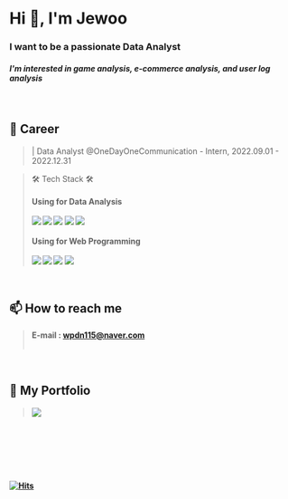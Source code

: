 <h1 align="left">Hi 👋, I'm Jewoo</h1>
<h3 align="left">I want to be a passionate Data Analyst</h3>
<h5 align="left">I'm interested in game analysis, e-commerce analysis, and user log analysis</h5><br>


## 📒 Career
> | Data Analyst @OneDayOneCommunication - Intern, 2022.09.01 - 2022.12.31

>🛠 Tech Stack 🛠 <br><br>
><strong>Using for Data Analysis<strong> <br><br>
><img src="https://img.shields.io/badge/Python-3776AB?style=for-the-badge&logo=Python&logoColor=white"> 
><img src="https://img.shields.io/badge/tableau-white?style=for-the-badge&logo=tableau&logoColor=#E97627"> 
><img src="https://img.shields.io/badge/mysql-4479A1?style=for-the-badge&logo=mysql&logoColor=white"> 
><img src="https://img.shields.io/badge/mongodb-black?style=for-the-badge&logo=mongodb&logoColor=white"> 
><img src="https://img.shields.io/badge/Qgis-00AF9C?style=for-the-badge&logo=Qgis&logoColor=#589632"> 
<br><br>
><strong>Using for Web Programming</strong> <br><br>
><img src="https://img.shields.io/badge/javascript-yellow?style=for-the-badge&logo=javascript&logoColor=white"> 
><img src="https://img.shields.io/badge/html5-red?style=for-the-badge&logo=html5&logoColor=white"> 
><img src="https://img.shields.io/badge/css3-blue?style=for-the-badge&logo=css3&logoColor=yellow"> 
><img src="https://img.shields.io/badge/java-139BB4?style=for-the-badge&logo=java&logoColor=yellow">

<br>

## 📫 How to reach me 
> E-mail : wpdn115@naver.com<br><br>

<br>

## 📌 My Portfolio 
> [<img src="https://img.shields.io/badge/notion-000000?style=for-the-badge&logo=notion&logoColor=#000000">](https://bony-dahlia-44c.notion.site/Jewoo-Yoo-b993e9863dd3447f9e5fda4c0839ab2d)


<br><br><br><br><br>

[![Hits](https://hits.seeyoufarm.com/api/count/incr/badge.svg?url=https%3A%2F%2Fgithub.com%2FJewoos-lab&count_bg=%2379C83D&title_bg=%23555555&icon=&icon_color=%23E7E7E7&title=hits&edge_flat=false)](https://hits.seeyoufarm.com)
